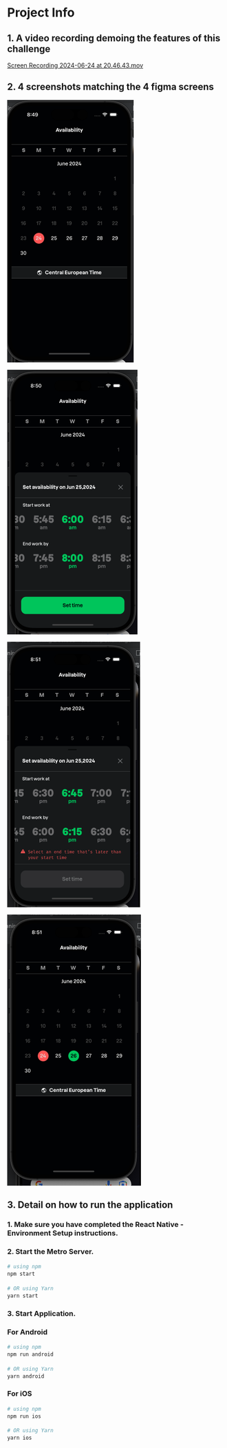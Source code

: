 # Project Info
## 1. A video recording demoing the features of this challenge

[Screen Recording 2024-06-24 at 20.46.43.mov](readmy-images%2FScreen%20Recording%202024-06-24%20at%2020.46.43.mov)
## 2. 4 screenshots matching the 4 figma screens
![Screenshot 2024-06-24 at 20.49.46.png](readmy-images%2FScreenshot%202024-06-24%20at%2020.49.46.png)

![Screenshot 2024-06-24 at 20.50.48.png](readmy-images%2FScreenshot%202024-06-24%20at%2020.50.48.png)

![Screenshot 2024-06-24 at 20.51.30.png](readmy-images%2FScreenshot%202024-06-24%20at%2020.51.30.png)

![Screenshot 2024-06-24 at 20.51.58.png](readmy-images%2FScreenshot%202024-06-24%20at%2020.51.58.png)

## 3. Detail on how to run the application

### 1. Make sure you have completed the React Native - Environment Setup instructions.
### 2. Start the Metro Server.
```bash
# using npm
npm start

# OR using Yarn
yarn start
```
### 3. Start Application.
### For Android

```bash
# using npm
npm run android

# OR using Yarn
yarn android
```

### For iOS

```bash
# using npm
npm run ios

# OR using Yarn
yarn ios
```
